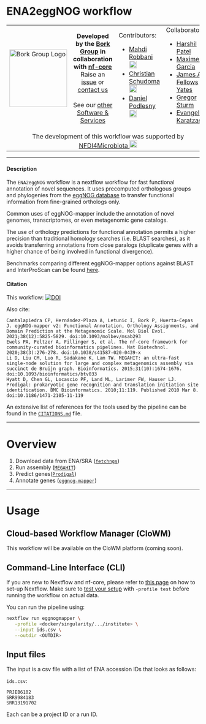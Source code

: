 # ENA2eggNOG workflow
<table>
  <tr width="100%">
    <td width="150px">
      <a href="https://www.bork.embl.de/"><img src="https://www.bork.embl.de/assets/img/normal_version.png" alt="Bork Group Logo" width="150px" height="auto"></a>
    </td>
    <td width="425px" align="center">
      <b>Developed by the <a href="https://www.bork.embl.de/">Bork Group</a> in collaboration with <a href="https://nf-co.re/">nf-core</a></b><br>
      Raise an <a href="https://github.com/grp-bork/ENA2eggNOG/issues">issue</a> or <a href="mailto:N4M@embl.de">contact us</a><br><br>
      See our <a href="https://www.bork.embl.de/services.html">other Software & Services</a>
    </td>
    <td width="250px">
      Contributors:<br>
      <ul>
        <li>
          <a href="https://github.com/mahdi-robbani/">Mahdi Robbani</a> <a href="https://orcid.org/0000-0003-0161-0559"><img src="https://orcid.org/assets/vectors/orcid.logo.icon.svg" alt="ORCID icon" width="20px" height="20px"></a><br>
        </li>
        <li>
          <a href="https://github.com/cschu/">Christian Schudoma</a> <a href="https://orcid.org/0000-0003-1157-1354"><img src="https://orcid.org/assets/vectors/orcid.logo.icon.svg" alt="ORCID icon" width="20px" height="20px"></a><br>
        </li>
        <li>
          <a href="https://github.com/danielpodlesny/">Daniel Podlesny</a> <a href="https://orcid.org/0000-0002-5685-0915"><img src="https://orcid.org/assets/vectors/orcid.logo.icon.svg" alt="ORCID icon" width="20px" height="20px"></a><br>
        </li>
      </ul>
    </td>
    <td width="250px">
      Collaborators:<be>
      <ul>
        <li>
          <a href="https://github.com/drpatelh/">Harshil Patel</a>
        </li>
        <li>
          <a href="https://github.com/maxulysse/">Maxime U Garcia</a>
        </li>
        <li>
          <a href="https://github.com/jfy133/">James A. Fellows Yates</a>
        </li>
        <li>
          <a href="https://github.com/grst/">Gregor Sturm</a>
        </li>
        <li>
          <a href="https://github.com/vagkaratzas/">Evangelos Karatzas</a>
        </li>
      </ul>
    </td>
  </tr>
  <tr>
    <td colspan="4" align="center">The development of this workflow was supported by <a href="https://www.nfdi4microbiota.de/">NFDI4Microbiota <img src="https://github.com/user-attachments/assets/1e78f65e-9828-46c0-834c-0ed12ca9d5ed" alt="NFDI4Microbiota icon" width="20px" height="20px"></a> 
</td>
  </tr>
</table>

---
#### Description
The `ENA2eggNOG` workflow is a nextflow workflow for fast functional annotation of novel sequences. It uses precomputed orthologous groups and phylogenies from the [eggNOG database](http://eggnog5.embl.de) to transfer functional information from fine-grained orthologs only.

Common uses of eggNOG-mapper include the annotation of novel genomes, transcriptomes, or even metagenomic gene catalogs.

The use of orthology predictions for functional annotation permits a higher precision than traditional homology searches (i.e. BLAST searches), as it avoids transferring annotations from close paralogs (duplicate genes with a higher chance of being involved in functional divergence).

Benchmarks comparing different eggNOG-mapper options against BLAST and InterProScan can be found [here](https://github.com/jhcepas/emapper-benchmark/blob/master/benchmark_analysis.ipynb).

#### Citation
This workflow: [![DOI](https://zenodo.org/badge/DOI/10.5281/zenodo.13143269.svg)](https://doi.org/10.5281/zenodo.13143269)


Also cite:
```
Cantalapiedra CP, Hernández-Plaza A, Letunic I, Bork P, Huerta-Cepas J. eggNOG-mapper v2: Functional Annotation, Orthology Assignments, and Domain Prediction at the Metagenomic Scale. Mol Biol Evol. 2021;38(12):5825-5829. doi:10.1093/molbev/msab293
Ewels PA, Peltzer A, Fillinger S, et al. The nf-core framework for community-curated bioinformatics pipelines. Nat Biotechnol. 2020;38(3):276-278. doi:10.1038/s41587-020-0439-x
Li D, Liu CM, Luo R, Sadakane K, Lam TW. MEGAHIT: an ultra-fast single-node solution for large and complex metagenomics assembly via succinct de Bruijn graph. Bioinformatics. 2015;31(10):1674-1676. doi:10.1093/bioinformatics/btv033
Hyatt D, Chen GL, Locascio PF, Land ML, Larimer FW, Hauser LJ. Prodigal: prokaryotic gene recognition and translation initiation site identification. BMC Bioinformatics. 2010;11:119. Published 2010 Mar 8. doi:10.1186/1471-2105-11-119
```
An extensive list of references for the tools used by the pipeline can be found in the [`CITATIONS.md`](https://raw.githubusercontent.com/grp-bork/ENA2eggNOG/master/CITATIONS.md) file.

---
# Overview
1. Download data from ENA/SRA ([`fetchngs`](https://github.com/nf-core/fetchngs))
2. Run assembly ([`MEGAHIT`](https://github.com/voutcn/megahit))
3. Predict genes([`Prodigal`](https://github.com/hyattpd/Prodigal))
4. Annotate genes ([`eggnog-mapper`](https://github.com/eggnogdb/eggnog-mapper ))

---
# Usage
## Cloud-based Workflow Manager (CloWM)
This workflow will be available on the CloWM platform (coming soon).

## Command-Line Interface (CLI)
If you are new to Nextflow and nf-core, please refer to [this page](https://nf-co.re/docs/usage/installation) on how
to set-up Nextflow. Make sure to [test your setup](https://nf-co.re/docs/usage/introduction#how-to-run-a-pipeline)
with `-profile test` before running the workflow on actual data.

You can run the pipeline using:
```bash
nextflow run eggnogmapper \
   -profile <docker/singularity/.../institute> \
   --input ids.csv \
   --outdir <OUTDIR>
```

## Input files
The input is a csv file with a list of ENA accession IDs that looks as follows:

`ids.csv`:

```csv
PRJEB6102
SRR9984183
SRR13191702
```

Each can be a project ID or a run ID.
